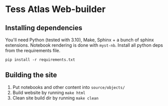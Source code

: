 # Tess Atlas Web-builder

## Installing dependencies
You'll need Python (tested with 3.10), Make, Sphinx + a bunch of sphinx extensions.
Notebook rendering is done with `myst-nb`. Install all python deps from the requirements file.
```
pip install -r requirements.txt
```

## Building the site
1. Put notebooks and other content into `source/objects/`
2. Build website by running `make html`
3. Clean site build dir by running `make clean`
